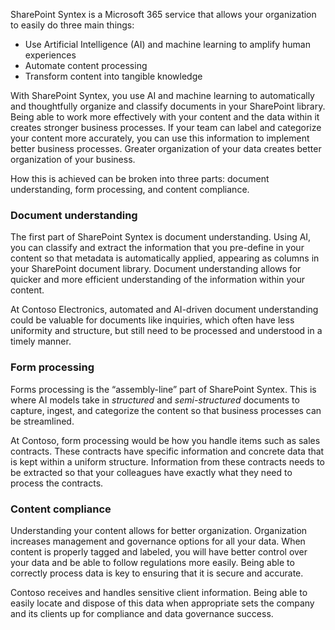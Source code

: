 SharePoint Syntex is a Microsoft 365 service that allows your organization to easily do three main things:

- Use Artificial Intelligence (AI) and machine learning to amplify human experiences
- Automate content processing
- Transform content into tangible knowledge

With SharePoint Syntex, you use AI and machine learning to automatically and thoughtfully organize and classify documents in your SharePoint library. Being able to work more effectively with your content and the data within it creates stronger business processes. If your team can label and categorize your content more accurately, you can use this information to implement better business processes. Greater organization of your data creates better organization of your business.  

How this is achieved can be broken into three parts: document understanding, form processing, and content compliance.

### Document understanding

The first part of SharePoint Syntex is document understanding. Using AI, you can classify and extract the information that you pre-define in your content so that metadata is automatically applied, appearing as columns in your SharePoint document library. Document understanding allows for quicker and more efficient understanding of the information within your content.  

At Contoso Electronics, automated and AI-driven document understanding could be valuable for documents like inquiries, which often have less uniformity and structure, but still need to be processed and understood in a timely manner.

### Form processing

Forms processing is the “assembly-line” part of SharePoint Syntex. This is where AI models take in _structured_ and _semi-structured_ documents to capture, ingest, and categorize the content so that business processes can be streamlined.

At Contoso, form processing would be how you handle items such as sales contracts. These contracts have specific information and concrete data that is kept within a uniform structure. Information from these contracts needs to be extracted so that your colleagues have exactly what they need to process the contracts.

### Content compliance

Understanding your content allows for better organization. Organization increases management and governance options for all your data. When content is properly tagged and labeled, you will have better control over your data and be able to follow regulations more easily. Being able to correctly process data is key to ensuring that it is secure and accurate.  

Contoso receives and handles sensitive client information. Being able to easily locate and dispose of this data when appropriate sets the company and its clients up for compliance and data governance success.
